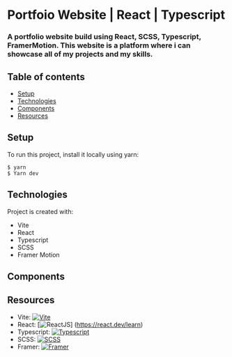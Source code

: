 # Portfoio Website | React | Typescript

### A portfolio website build using React, SCSS, Typescript, FramerMotion. This website is a platform where i can showcase all of my projects and my skills.

## Table of contents

- [Setup](#setup)
- [Technologies](#technologies)
- [Components](#components)
- [Resources](#resources)

## Setup

To run this project, install it locally using yarn:

```
$ yarn
$ Yarn dev
```

## Technologies

Project is created with:

- Vite
- React
- Typescript
- SCSS
- Framer Motion

## Components

## Resources

- Vite: [![Vite](https://img.shields.io/badge/-Vite-646cff?logo=vite&logoColor=white&logoWidth=20)](https://vitejs.dev/guide/)
- React: [![ReactJS](https://img.shields.io/badge/-React-61dafb?logo=react&logoColor=white&logoWidth=20)]
  (https://react.dev/learn)
- Typescript: [![Typescript](https://img.shields.io/badge/-Typescript-3178C6?logo=Typescript&color=white&logoWidth=20)](https://www.typescriptlang.org/docs/)
- SCSS: [![SCSS](https://img.shields.io/badge/-SCSS-CC6699?logo=sass&logoColor=white&logoWidth=20)](https://sass-lang.com/)
- Framer: [![Framer](https://img.shields.io/badge/-Framer-0055FF?logo=Framer&color=white&logoWidth=20)](https://www.framer.com/motion/)
